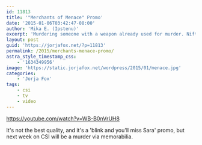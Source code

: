 ```yaml
---
id: 11813
title: '"Merchants of Menace" Promo'
date: '2015-01-06T03:42:47-08:00'
author: 'Mika E. (Ipstenu)'
excerpt: 'Murdering someone with a weapon already used for murder. Nifty.'
layout: post
guid: 'https://jorjafox.net/?p=11813'
permalink: /2015/merchants-menace-promo/
astra_style_timestamp_css:
    - '1634349956'
image: 'https://static.jorjafox.net/wordpress/2015/01/menace.jpg'
categories:
    - 'Jorja Fox'
tags:
    - csi
    - tv
    - video
---
```


https://youtube.com/watch?v=WB-B0nVrUH8

It's not the best quality, and it's a 'blink and you'll miss Sara' promo, but next week on CSI will be a murder via memorabilia.
